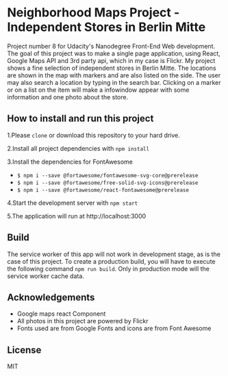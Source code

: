 # Neighborhood Maps Project - Independent Stores in Berlin Mitte

Project number 8 for Udacity's Nanodegree Front-End Web development.
The goal of this project was to make a single page application, using React, Google Maps API and 3rd party api, which in my case is Flickr.
My project shows a fine selection of independent stores in Berlin Mitte. The locations are shown in the map with markers and are also listed on the side.
The user may also search a location by typing in the search bar.
Clicking on a marker or on a list on the item will make a infowindow appear with some information and one photo about the store.


## How to install and run this project

1.Please `clone` or download this repository to your hard drive.

2.Install all project dependencies with `npm install`

3.Install the dependencies for FontAwesome

- `$ npm i --save @fortawesome/fontawesome-svg-core@prerelease`
- `$ npm i --save @fortawesome/free-solid-svg-icons@prerelease`
- `$ npm i --save @fortawesome/react-fontawesome@prerelease`

4.Start the development server with `npm start`

5.The application will run at http://localhost:3000

## Build

The service worker of this app  will not work in development stage, as is the case of this project.
To create a production build, you will have to execute the following command `npm run build`.
Only in production mode will the service worker cache data.


## Acknowledgements

* Google maps react Component
* All photos in this project are powered by Flickr
* Fonts used are from Google Fonts and icons are from Font Awesome

## License

MIT
